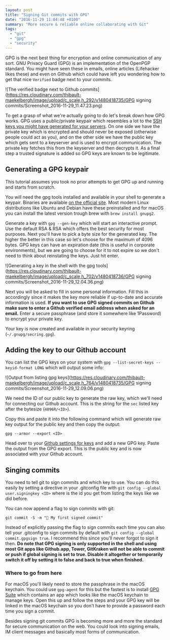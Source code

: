 ```yaml
---
layout: post
title: "Signing Git commits with GPG"
date: "2016-11-29 11:04:48 +0100"
summary: "More secure & reliable online collaborating with Git"
tags:
  - "git"
  - "gpg"
  - "security"
---
```


GPG is the next best thing for encryption and online communication of any sort. GNU Privacy Guard (GPG) is an implementation of the OpenPGP standard. You might have seen these in emails, online articles (Lifehacker likes these) and even on Github which could have left you wondering how to get that nice `Verified` badge next to your commits.

![The verified badge next to Github commits](https://res.cloudinary.com/thibault-maekelbergh/image/upload/c_scale,h_292/v1480418735/GPG signing commits/Screenshot_2016-11-29_11.47.23.png)

To get a grasp of what we're actually going to do let's break down how GPG works. GPG uses a public/private keypair which resembles a lot to the [SSH keys you might have generated for your servers](https://blog.thibmaekelbergh.be/2015/05/07/raspberry-pi-login-with-ssh-keys.html). On one side we have the private key which is encrypted and should never be exposed (otherwise people could act as you), and on the other side we have the public key which gets sent to a keyserver and is used to encrypt communication. The private key fetches this from the keyserver and then decrypts it. As a final step a trusted signature is added so GPG keys are known to be legitimate.

## Generating a GPG keypair
This tutorial assumes you took no prior attempts to get GPG up and running and starts from scratch.

You will need the gpg tools installed and available in your shell to generate a keypair. Binaries are available [on the official site](https://www.gnupg.org/download/). Most modern Linux distributions like Ubuntu and Debian have these preinstalled and for macOS you can install the latest version trough brew with `brew install gnupg2`.

Generate a key with `gpg --gen-key` which will start an interactive prompt. Use the default RSA & RSA which offers the best security for most purposes. Next you'll have to pick a byte size for the generated key. The higher the better in this case so let's choose for the maximum of 4096 bytes. GPG keys can have an expiration date (this is useful in corporate environments), but we are going to choose for it to not expire so we don't need to think about reinstating the keys. Just hit enter.

![Generating a key in the shell with the gpg tools](https://res.cloudinary.com/thibault-maekelbergh/image/upload/c_scale,h_702/v1480418736/GPG signing commits/Screenshot_2016-11-29_12.04.36.png)

Next you will be asked to fill in some personal information. Fill this in accordingly since it makes the key more reliable if up-to-date and accurate information is used. __If you want to use GPG signed commits on Github make sure to enter a Github verified email address when asked for an email.__ Enter a secure passphrase (and store it somewhere like 1Password) to encrypt your private key.

Your key is now created and available in your security keyring (`~/.gnupg/secring.gpg`).

## Adding the key to our Github account
You can list the GPG keys on your system with `gpg --list-secret-keys --keyid-format LONG` which will output some info:

![Output from listing gpg keys](https://res.cloudinary.com/thibault-maekelbergh/image/upload/c_scale,h_764/v1480418735/GPG signing commits/Screenshot_2016-11-29_12.09.06.png)

We need the ID of our public key to generate the raw key, which we'll need for connecting our Github account. This is the string for the `sec` listed key after the bytesize (`4096R/<ID>`).

Copy this and paste it into the following command which will generate raw key output for the public key and then copy the output:

```console
gpg --armor --export <ID>
```

Head over to your [Github settings for keys](https://github.com/settings/keys) and add a new GPG key. Paste the output from the GPG export. This is the public key and is now associated with your Github account.

## Singing commits
You need to tell git to sign commits and which key to use. You can do this easily by setting a directive in your .gitconfig file with `git config --global user.signingkey <ID>` where <ID> is the id you get from listing the keys like we did before.

You can now append a flag to sign commits with git:

```console
git commit -S -m "🎉 My first signed commit"
```

Instead of explicitly passing the flag to sign commits each time you can also tell your .gitconfig to sign commits by default with `git config --global commit.gpgsign true`. I recommend this since you'll never forgot to sign it then.
__Do note that GPG signing is only supported in the shell and using most Git apps like Github.app, Tower, GitKraken will not be able to commit or push if global signing is set to true. Disable it altogether or temporarily switch it off by setting it to false and back to true when finished.__

### Where to go from here
For macOS you'll likely need to store the passphrase in the macOS keychain. You could use `gpg-agent` for this but the fastest is to install [GPG Suite](https://gpgtools.org/) which contains an app which looks like the macOS keychain to manage keys. Open this up and follow the steps and your GPG key will be linked in the macOS keychain so you don't have to provide a password each time you sign a commit.

Besides signing git commits GPG is becoming more and more the standard for secure communication on the web. You could look into signing emails, IM client messages and basically most forms of communication.

